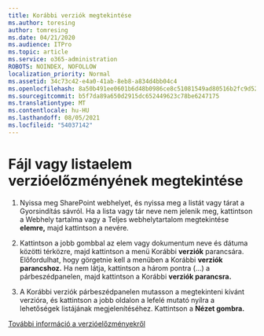 ```yaml
---
title: Korábbi verziók megtekintése
ms.author: toresing
author: tomresing
ms.date: 04/21/2020
ms.audience: ITPro
ms.topic: article
ms.service: o365-administration
ROBOTS: NOINDEX, NOFOLLOW
localization_priority: Normal
ms.assetid: 34c73c42-e4a0-41ab-8eb8-a834d4bb04c4
ms.openlocfilehash: 8a50b491ee0601b6d48b0986ce8c51081549ad80516b2fc9d52f1bf6e7c025cf
ms.sourcegitcommit: b5f7da89a650d2915dc652449623c78be6247175
ms.translationtype: MT
ms.contentlocale: hu-HU
ms.lasthandoff: 08/05/2021
ms.locfileid: "54037142"
---
```

# <a name="view-version-history-of-a-file-or-list-item"></a>Fájl vagy listaelem verzióelőzményének megtekintése

1. Nyissa meg SharePoint webhelyet, és nyissa meg a listát vagy tárat a Gyorsindítás sávról. Ha a lista vagy tár neve nem  jelenik meg, kattintson a Webhely tartalma vagy a Teljes webhelytartalom megtekintése **elemre,** majd kattintson a nevére.
    
2. Kattintson a jobb gombbal az elem vagy dokumentum neve és dátuma közötti térközre, majd kattintson a menü Korábbi **verziók** parancsára. Előfordulhat, hogy görgetnie kell a menüben a Korábbi **verziók parancshoz.** Ha nem látja, kattintson a három pontra (...) a párbeszédpanelen, majd kattintson a Korábbi **verziók parancsra.**
    
3. A Korábbi verziók párbeszédpanelen mutasson a megtekinteni kívánt verzióra, és kattintson a jobb oldalon a lefelé mutató nyílra a lehetőségek listájának megjelenítéséhez. Kattintson a **Nézet gombra.**
    
[További információ a verzióelőzményekről](https://go.microsoft.com/fwlink/?linkid=875709)
  


